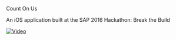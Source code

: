 Count On Us

An iOS application built at the SAP 2016 Hackathon: Break the Build

[![Video](http://img.youtube.com/vi/nUetUEBF1mw/0.jpg)](https://youtu.be/nUetUEBF1mw)
